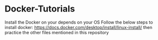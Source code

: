 # Docker-Tutorials
Install the Docker on your depends on your OS
Follow the below steps to install docker:
https://docs.docker.com/desktop/install/linux-install/
then practice the other files mentioned in this repository
